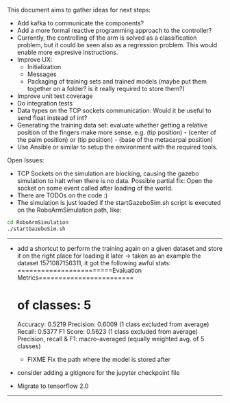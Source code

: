 This document aims to gather ideas for next steps:

- Add kafka to communicate the components?
- Add a more formal reactive programming approach to the controller?
- Currently, the controlling of the arm is solved as a classification problem, but it could be seen also as a regression problem. This would enable more expresive instructions.
- Improve UX: 
    - Initialization
    - Messages
    - Packaging of training sets and trained models (maybe put them together on a folder? is it really required to store them?) 
- Improve unit test coverage 
- Do integration tests 
- Data types on the TCP sockets communication: Would it be useful to send float instead of int?
- Generating the training data set: evaluate whether getting a relative position of the fingers make more sense. e.g. (tip position) - (center of the palm position) or (tip position) - (base of the metacarpal position)
- Use Ansible or similar to setup the environment with the required tools.

Open Issues:

- TCP Sockets on the simulation are blocking, causing the gazebo simulation to halt when there is no data. Possible partial fix: Open the socket on some event called after loading of the world.
- There are TODOs on the code :) 
- The simulation is just loaded if the startGazeboSim.sh script is executed on the RoboArmSimulation path, like:


```bash
cd RoboArmSimulation
./startGazeboSim.sh
```

------------------------------------------------

- add a shortcut to perform the training again on a given dataset and store it on the right place for loading it later 
    -> taken as an example the dataset 1571087156311, it got the following awful stats:
    ========================Evaluation Metrics========================
     # of classes:    5
     Accuracy:        0.5219
     Precision:       0.6009	(1 class excluded from average)
     Recall:          0.5377
     F1 Score:        0.5623	(1 class excluded from average)
    Precision, recall & F1: macro-averaged (equally weighted avg. of 5 classes) 
    
  - FIXME Fix the path where the model is stored after 
  

- consider adding a gitignore for the jupyter checkpoint file
- Migrate to tensorflow 2.0

------------------------